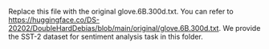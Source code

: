 Replace this file with the original glove.6B.300d.txt.
You can refer to https://huggingface.co/DS-20202/DoubleHardDebias/blob/main/original/glove.6B.300d.txt.
We provide the SST-2 dataset for sentiment analysis task in this folder.